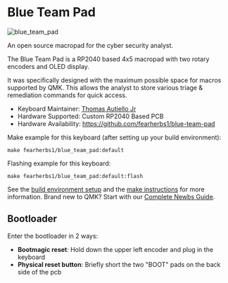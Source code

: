 # Blue Team Pad

![blue_team_pad](https://i.imgur.com/U8LNofvh.jpeg)

An open source macropad for the cyber security analyst.

The Blue Team Pad is a RP2040 based 4x5 macropad with two rotary encoders and OLED display.

It was specifically designed with the maximum possible space for macros supported by QMK. This allows the analyst to store various triage & remediation commands for quick access.

* Keyboard Maintainer: [Thomas Autiello Jr](https://github.com/fearherbs1)
* Hardware Supported: Custom RP2040 Based PCB
* Hardware Availability: https://github.com/fearherbs1/blue-team-pad 

Make example for this keyboard (after setting up your build environment):

    make fearherbs1/blue_team_pad:default

Flashing example for this keyboard:

    make fearherbs1/blue_team_pad:default:flash

See the [build environment setup](https://docs.qmk.fm/#/getting_started_build_tools) and the [make instructions](https://docs.qmk.fm/#/getting_started_make_guide) for more information. Brand new to QMK? Start with our [Complete Newbs Guide](https://docs.qmk.fm/#/newbs).

## Bootloader

Enter the bootloader in 2 ways:

* **Bootmagic reset**: Hold down the upper left encoder and plug in the keyboard
* **Physical reset button**: Briefly short the two "BOOT" pads on the back side of the pcb
